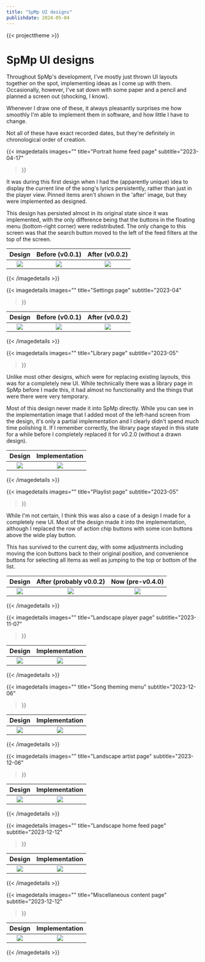 ```yaml
---
title: "SpMp UI designs"
publishdate: 2024-05-04
---
```


{{< projecttheme >}}

# SpMp UI designs

Throughout SpMp's development, I've mostly just thrown UI layouts together on the spot, implementing ideas as I come up with them. Occasionally, however, I've sat down with some paper and a pencil and planned a screen out (shocking, I know).

Whenever I draw one of these, it always pleasantly surprises me how smoothly I'm able to implement them in software, and how little I have to change.

Not all of these have exact recorded dates, but they're definitely in chronological order of creation.

{{< imagedetails
    images=""
    title="Portrait home feed page"
    subtitle="2023-04-17"
>}}

It was during this first design when I had the (apparently unique) idea to display the current line of the song's lyrics persistently, rather than just in the player view. Pinned items aren't shown in the 'after' image, but they were implemented as designed.

This design has persisted almost in its original state since it was implemented, with the only difference being that the buttons in the floating menu (bottom-right corner) were redistributed. The only change to this screen was that the search button moved to the left of the feed filters at the top of the screen.

Design                   | Before (v0.0.1)                             | After (v0.0.2)
:-----------------------:|:-------------------------------------------:|:-----------------------------------------:
![](images/23_04_17.jpg) | ![](screenshots/player_portrait_before.png) | ![](screenshots/player_portrait_after.png)

{{< /imagedetails >}}

{{< imagedetails
    images=""
    title="Settings page"
    subtitle="2023-04"
>}}

Design                | Before (v0.0.1)                   | After (v0.0.2)
:--------------------:|:---------------------------------:|:-------------------------------------:
![](images/23_04.jpg) | ![](screenshots/settings_before.png) | ![](screenshots/settings_after.png)

{{< /imagedetails >}}

{{< imagedetails
    images=""
    title="Library page"
    subtitle="2023-05"
>}}

Unlike most other designs, which were for replacing existing layouts, this was for a completely new UI. While technically there was a library page in SpMp before I made this, it had almost no functionality and the things that were there were very temporary.

Most of this design never made it into SpMp directly. While you can see in the implementation image that I added most of the left-hand screen from the design, it's only a partial implementation and I clearly didn't spend much time polishing it. If I remember correctly, the library page stayed in this state for a while before I completely replaced it for v0.2.0 (without a drawn design).

Design                  | Implementation
:----------------------:|:---------------------------------:
![](images/23_05-0.jpg) | ![](screenshots/library_after.png)

{{< /imagedetails >}}

{{< imagedetails
    images=""
    title="Playlist page"
    subtitle="2023-05"
>}}

While I'm not certain, I think this was also a case of a design I made for a completely new UI. Most of the design made it into the implementation, although I replaced the row of action chip buttons with some icon buttons above the wide play button.

This has survived to the current day, with some adjustments including moving the icon buttons back to their original position, and convenience buttons for selecting all items as well as jumping to the top or bottom of the list.

Design                  | After (probably v0.0.2)             | Now (pre-v0.4.0)
:----------------------:|:-----------------------------------:|:--------------------------------:
![](images/23_05-1.jpg) | ![](screenshots/playlist_after.png) | ![](screenshots/playlist_now.png)

{{< /imagedetails >}}

{{< imagedetails
    images=""
    title="Landscape player page"
    subtitle="2023-11-07"
>}}

Design                  | Implementation
:----------------------:|:-------------------------------------------:
![](images/23_11_07.jpg) | ![](screenshots/player_landscape_after.png)

{{< /imagedetails >}}

{{< imagedetails
    images=""
    title="Song theming menu"
    subtitle="2023-12-06"
>}}

Design                  | Implementation
:----------------------:|:-------------------------------------------:
![](images/23_12_06-0.jpg) | ![](screenshots/song_theming_after.png)

{{< /imagedetails >}}

{{< imagedetails
    images=""
    title="Landscape artist page"
    subtitle="2023-12-06"
>}}

Design                  | Implementation
:----------------------:|:---------------------------------------------:
![](images/23_12_06-1.jpg) | ![](screenshots/artist_landscape_after.png)

{{< /imagedetails >}}

{{< imagedetails
    images=""
    title="Landscape home feed page"
    subtitle="2023-12-12"
>}}

Design                  | Implementation
:----------------------:|:-------------------------------------------:
![](images/23_12_12-0.jpg) | ![](screenshots/home_landscape_after.png)

{{< /imagedetails >}}

{{< imagedetails
    images=""
    title="Miscellaneous content page"
    subtitle="2023-12-12"
>}}

Design                  | Implementation
:----------------------:|:-------------------------------------------:
![](images/23_12_12-1.jpg) | ![](screenshots/server_status_after.png)

{{< /imagedetails >}}
